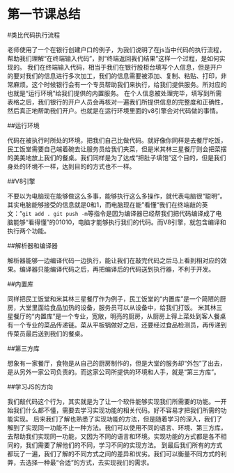 第一节课总结
===========

#类比代码执行流程

老师使用了一个在银行创建户口的例子，为我们说明了在js当中代码的执行流程，帮助我们理解“在终端输入代码”，到“终端返回我们结果”这样一个过程，是如何实现的。
我们在终端输入代码，相当于我们在银行股柜台填写个人信息，但是开户的要对我们的信息进行多次加工，我们的信息需要被添加、复制、粘贴、打印，非常麻烦。这个时候银行会有一个专员帮助我们来执行，给我们提供服务。所对应的也就是“运行环境”给我们提供的内置服务。
在个人信息被处理完毕，填写到所需表格之后，我们银行的开户人员会再核对一遍我们所提供信息的完整度和正确性，然后真正地帮助我们开户。也就是在运行环境里面的v8引擎会对代码做的事情。

##运行环境

代码在被执行时所处的环境，把我们自己比做代码。就好像你同样是去餐厅吃饭，民工饭堂需要自己端着碗去让服务员给我们夹菜，但是米其林三星餐厅则会把菜摆的美美地放上我们的餐桌。我们同样是为了达成“把肚子填饱”这个目的，但是我们身处的环境不一样，达到目的的方式也不一样。

##V8引擎

不要以为电脑现在能够做这么多事，能够执行这么多操作，就代表电脑很“聪明”。其实电脑能够接受的信息就是0和1，而电脑现在能”看懂“我们在终端敲的英文：“`git add .
git push -m`等指令是因为编译器已经帮我们把代码编译成了电脑能够“看得懂”的01010，电脑才能够执行我们的代码。而V8引擎，就包含编译和执行两个功能。

##解析器和编译器

解析器能够一边编译代码一边执行，能让我们在敲完代码之后马上看到相对应的效果。编译器只能编译代码之后，再把编译后的代码送到执行器，不利于开发。


##内置库

同样把民工饭堂和米其林三星餐厅作为例子，民工饭堂的“内置库”是一个简陋的厨房，大堂里面给食品加热的设备，服务员可以从设备中，给我们打饭。
米其林三星餐厅的“内置库”是一个专业，宽敞，明亮的厨房，从厨房上得上菜处到客人餐桌有一个专业的菜品传递链。菜从平板锅做好之后，还要经过食品检测员，再传递到传菜员最后送到我们的餐桌。

##第三方库

想象有一家餐厅，食物是从自己的厨房制作的，但是大堂的服务却“外包”了出去，是从另外一家公司负责的。而这家公司所提供的环境和人手，就是“第三方库”。

##学习JS的方向

我们敲代码这个行为，其实就是为了让一个软件能够实现我们所需要的功能。一开始我们什么都不懂，需要去学习实现功能的相关代码。好不容易才把我们所需的功能实现。
后来我们了解也熟悉了实现功能的方法，但是随着学习的深入，我们了解到了实现同一功能不止一种方法。我们可以使用不同的语言、环境、第三方库，去帮助我们实现同一功能，又因为不同的语言和环境。实现功能的方式都是各不相同的，我们需要了解他们的不同，学习不同的实现方法。
到最后我们所有的方式都玩了一遍，我们了解的不同方式之间的差异和优劣。我们可以衡量不同方式的利弊，去选择一种最“合适”的方式，去实现我们的需求。

